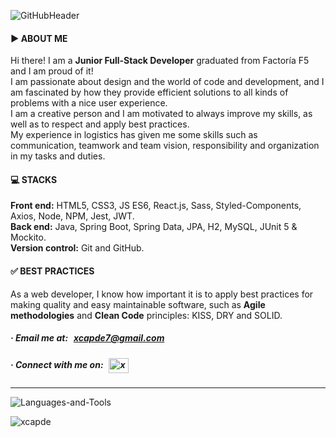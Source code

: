 ![GitHubHeader](https://user-images.githubusercontent.com/9727006/193910729-49dea9e9-a448-457e-9b1a-239cb582b0c9.png)
<h4>
▶️ ABOUT ME
</h4>

<p>
Hi there! I am a <strong>Junior Full-Stack Developer</strong> graduated from Factoría F5 and I am proud of it!
<br/>
I am passionate about design and the world of code and development, and I am fascinated by how they provide efficient solutions to all kinds of problems with a nice user experience.
<br/>
I am a creative person and I am motivated to always improve my skills, as well as to respect and apply best practices.
<br/>
My experience in logistics has given me some skills such as communication, teamwork and team vision, responsibility and organization in my tasks and duties.
</p>

<h4>
💻 STACKS
</h4>

<p>
<strong>Front end:</strong> HTML5, CSS3, JS ES6, React.js, Sass, Styled-Components, Axios, Node, NPM, Jest, JWT.
<br/> 
<strong>Back end:</strong> Java, Spring Boot, Spring Data, JPA, H2, MySQL, JUnit 5 & Mockito.
<br/>
<strong>Version control:</strong> Git and GitHub.
</p>

<h4>
✅ BEST PRACTICES
</h4>

<p>
As a web developer, I know how important it is to apply best practices for making quality and easy maintainable software, such as <strong>Agile methodologies</strong> and <strong>Clean Code</strong> principles: KISS, DRY and SOLID.
</p>

<h5 align="left">· Email me at: &thinsp; 
  <a href="mailto:xcapde7@gmail.com">xcapde7@gmail.com</a>
</h5>

<h5 align="left">· Connect with me on: &thinsp;
  <a href="https://linkedin.com/in/xcapde7" target="blank"><img align="center" src="https://raw.githubusercontent.com/rahuldkjain/github-profile-readme-generator/master/src/images/icons/Social/linked-in-alt.svg" alt="xcapde7" height="24" width="32" /></a> 
</h5>

---

![Languages-and-Tools](https://user-images.githubusercontent.com/9727006/193939200-7ecc2ea4-3b6f-493a-9eb2-bc95aede4473.png)

<img align="left" src="https://github-readme-stats.vercel.app/api/top-langs?username=xcapde&show_icons=true&locale=en&layout=compact" alt="xcapde" />
